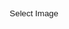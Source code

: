```yaml
---
title: "ASCII Art"
category: "Game"
tags: ["Javascript", "Canvas"]
comments: false
---
```


<style type="text/css">
	input[type="button"]{

		width: 50%;
		height: 30px;

		/* Set background none */
		/*background-color: transparent;*/
		background-color: rgba(255, 255, 255, 0.1);
		border-width: 0px;
		border-radius: 2px;
		
		/* Font color */
		color: var(--main-white);

		/* Box shadow */
		/*box-shadow: 0px 1px 3px black;*/
	}

	pre{
		display: none;
		font-family: monospace;
		font-size: 9px;
	}

</style>

<div style="text-align: center;">
	<input type="button" value="Select Image" onclick="document.getElementById('uploadImage').click()">
</div>

<input id="uploadImage" class="inputFile" type="file" style="display: none;" onchange="previewFile()" >

<!-- <img src="" height="200" alt="Image preview"> -->

<canvas id="myCanvas" style="display: none; width: 300"></canvas>

<pre id="ascii" class="highlighter-rouge"></pre>

<script type="text/javascript">

	var chars = {};
	var toggle = 0;
	// 70 chars
	chars[0] =
	["$","@","B","%","8","&amp;","W","M","#","*","o","a","h","k","b","d","p","q","w","m","Z","O","0","Q","L","C","J","U","Y","X","z","c","v","u","n","x","r","j","f","t","/","\\","|","(",")","1","{","}","[","]","?","-","_","+","~","&lt;","&gt;","i","!","l","I",";",":",",","&quot;","^","`","'","."," "];
	
	// 10 chars
 	chars[1] =
	["@","%","#","*","+","=","-",":","."," "];
	
	var canvas = document.getElementById("myCanvas");
	var ctx = canvas.getContext("2d");

	function previewFile(){
		// var preview = $("img"); // NO
		// var preview = document.getElementById("img"); // NO

		// var preview = document.querySelector("img"); // YES
		var file = document.querySelector("#uploadImage").files[0];
		var reader = new FileReader();

		reader.onloadend = function(){
			var img = new Image();
			img.onload = function(){
				ctx.fillStyle = "#FFFFFF";
				ctx.fillRect(0, 0, canvas.width, canvas.height);
				canvas.height = canvas.width * 1.0 / img.width * img.height; 
	            ctx.drawImage(img, 0, 0, canvas.width, canvas.height);
	            asciiArt();
        	}
			// preview.src = reader.result;
			img.src = reader.result;
		}

		if(file){
			reader.readAsDataURL(file);
		}else{
			// preview.src = "";
		}
	}

	function asciiArt(){

		$("#ascii").empty();
		$("#ascii").show();

		/* Calc the ratio of unit.x and unit.y */
		$("#ascii").append("<span id='1'>II I</span>");
		// unit.x = $(window).width() < 700 ? 3 : 3; // responsive 
		// unit.y = 3.0 * unit.x; // ratio of x & y is important.
		var unit = getDelta();
		$("#ascii").empty();

		var graynum = chars[toggle].length;
		var range = 256.0 / graynum;
		var eps = 1e-6;

		var gridNum = 0;
		var colorAvg = {};
		colorAvg.r = colorAvg.g = colorAvg.b = 0.0;

		for(var y = 0; y < canvas.height; y += unit.y){

			var str;
			if(y > 0) str = "<br>";
			else str = "";

			for(var x = 0; x < canvas.width; x += unit.x){
					var d = 1;
					var data = ctx.getImageData(Math.floor(x), Math.floor(y), d, d).data;
					var r, g, b, alpha;
					r = g = b = alpha = 0.0;
					for(var i = 0; i < data.length; i += 4){
						r += data[i];
						g += data[i + 1];
						b += data[i + 2];
						alpha += data[i + 3];
					}
					r /= (d*d);
					g /= (d*d);
					b /= (d*d);
					alpha /= (d*d);
					
					var color = "<span ";
					color += "style='color:rgb(" + Math.floor(r) + ","+ Math.floor(g) + "," + Math.floor(b) + ");'";
					color += ">";

					var gray = 0.2126 * r + 0.7152 * g + 0.0722 * b;
					var index = Math.floor(gray / range);

					if(alpha <= 10) index = graynum - 1; // when alpha is very small.
					str += color + "" + chars[toggle][index] + "</span>";

					/*  */
					if(alpha > 10 && index < graynum - 1){
						gridNum ++;
						colorAvg.r += r;
						colorAvg.g += g;
						colorAvg.b += b;
					}

			}
			$("#ascii").append(str);
		}

		/* change button color */
		colorAvg.r /= gridNum;
		colorAvg.g /= gridNum;
		colorAvg.b /= gridNum;

		var color = {};
		color.light = "rgba(" + Math.floor(colorAvg.r) + ","+ Math.floor(colorAvg.g) + "," + Math.floor(colorAvg.b) + "," + "0.2)"; // a [0, 1]
		color.heavy = "rgba(" + Math.floor(colorAvg.r) + ","+ Math.floor(colorAvg.g) + "," + Math.floor(colorAvg.b) + "," + "1)"; // a [0, 1]

		$("input[type='button']").css("background-color", color.light);
		$(":header,p,a").css("color", color.heavy);
	}


	/* Calc dx & dy according to the actual font size. */
	function getDelta(){
		var ascii = document.getElementById('ascii');
		var style = window.getComputedStyle(ascii, null).getPropertyValue('font-size');
		
		var fontX = parseFloat(style);
		var fontY = $("span#1").height();

		var ratio = (fontX * 1.0) / fontY;

		var unit = {};
		if(fontX < 10) unit.x = 6;
		else unit.x = 3;
		unit.y = 2.96 * unit.x * ratio;

		return unit;
	}

	/* change characters' number */
	// $("body").on("click", "#ascii", function(){
	// 	toggle = 1 - toggle;
	// 	asciiArt();
	// });

</script>